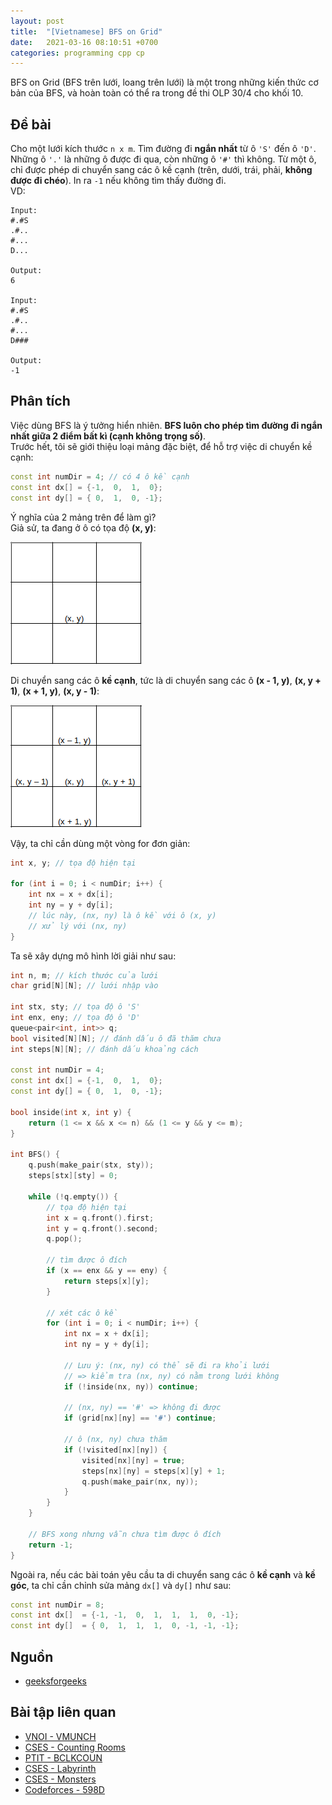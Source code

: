 ```yaml
---
layout: post
title:  "[Vietnamese] BFS on Grid"
date:   2021-03-16 08:10:51 +0700
categories: programming cpp cp
---
```


BFS on Grid (BFS trên lưới, loang trên lưới) là một trong những kiến thức cơ bản của BFS, và hoàn toàn có thể ra trong đề thi OLP 30/4 cho khối 10.

## Đề bài

Cho một lưới kích thước `n x m`. Tìm đường đi **ngắn nhất** từ ô `'S'` đến ô `'D'`. Những ô `'.'` là những ô được đi qua, còn những ô `'#'` thì không.
Từ một ô, chỉ được phép di chuyển sang các ô kề cạnh (trên, dưới, trái, phải, **không được đi chéo**). In ra `-1` nếu không tìm thấy đường đi.<br/>
VD:
```
Input:
#.#S
.#..
#...
D...

Output:
6

Input:
#.#S
.#..
#...
D###

Output:
-1
```

## Phân tích

Việc dùng BFS là ý tưởng hiển nhiên. **BFS luôn cho phép tìm đường đi ngắn nhất giữa 2 điểm bất kì (cạnh không trọng số)**.<br/>
Trước hết, tôi sẽ giới thiệu loại mảng đặc biệt, để hỗ trợ việc di chuyển kề cạnh:
```cpp
const int numDir = 4; // có 4 ô kề cạnh
const int dx[] = {-1,  0,  1,  0};
const int dy[] = { 0,  1,  0, -1};
```
Ý nghĩa của 2 mảng trên để làm gì?<br/>
Giả sử, ta đang ở ô có tọa độ **(x, y)**:

<img src="/assets/bfs_on_grid/grid1.png" alt="grid1"/>

Di chuyển sang các ô **kề cạnh**, tức là di chuyển sang các ô **(x - 1, y)**, **(x, y + 1)**, **(x + 1, y)**, **(x, y - 1)**:


<img src="/assets/bfs_on_grid/grid2.png" alt="grid2"/>

Vậy, ta chỉ cần dùng một vòng for đơn giản:
```cpp
int x, y; // tọa độ hiện tại

for (int i = 0; i < numDir; i++) {
    int nx = x + dx[i];
    int ny = y + dy[i];
    // lúc này, (nx, ny) là ô kề với ô (x, y)
    // xử lý với (nx, ny)
}
```

Ta sẽ xây dựng mô hình lời giải như sau:
```cpp
int n, m; // kích thước của lưới
char grid[N][N]; // lưới nhập vào

int stx, sty; // tọa độ ô 'S'
int enx, eny; // tọa độ ô 'D'
queue<pair<int, int>> q;
bool visited[N][N]; // đánh dấu ô đã thăm chưa
int steps[N][N]; // đánh dấu khoảng cách

const int numDir = 4;
const int dx[] = {-1,  0,  1,  0};
const int dy[] = { 0,  1,  0, -1};

bool inside(int x, int y) {
    return (1 <= x && x <= n) && (1 <= y && y <= m);
}

int BFS() {
    q.push(make_pair(stx, sty));
    steps[stx][sty] = 0;

    while (!q.empty()) {
        // tọa độ hiện tại
        int x = q.front().first;
        int y = q.front().second;
        q.pop();

        // tìm được ô đích
        if (x == enx && y == eny) {
            return steps[x][y];
        }

        // xét các ô kề
        for (int i = 0; i < numDir; i++) {
            int nx = x + dx[i];
            int ny = y + dy[i];

            // Lưu ý: (nx, ny) có thể sẽ đi ra khỏi lưới
            // => kiểm tra (nx, ny) có nằm trong lưới không
            if (!inside(nx, ny)) continue;

            // (nx, ny) == '#' => không đi được
            if (grid[nx][ny] == '#') continue;

            // ô (nx, ny) chưa thăm
            if (!visited[nx][ny]) {
                visited[nx][ny] = true;
                steps[nx][ny] = steps[x][y] + 1;
                q.push(make_pair(nx, ny));
            }
        }
    }

    // BFS xong nhưng vẫn chưa tìm được ô đích
    return -1;
}
```

Ngoài ra, nếu các bài toán yêu cầu ta di chuyển sang các ô **kề cạnh** và **kề góc**, ta chỉ cần chỉnh sửa mảng `dx[]` và `dy[]` như sau:
```cpp
const int numDir = 8;
const int dx[]  = {-1, -1,  0,  1,  1,  1,  0, -1};
const int dy[]  = { 0,  1,  1,  1,  0, -1, -1, -1};
```

## Nguồn
* [geeksforgeeks](https://www.geeksforgeeks.org/shortest-distance-two-cells-matrix-grid/)

## Bài tập liên quan
* [VNOI - VMUNCH](https://codeforces.com/group/FLVn1Sc504/contest/274857/problem/W)
* [CSES - Counting Rooms](https://cses.fi/problemset/task/1192)
* [PTIT - BCLKCOUN](https://www.spoj.com/PTIT/problems/BCLKCOUN)
* [CSES - Labyrinth](https://cses.fi/problemset/task/1193)
* [CSES - Monsters](https://cses.fi/problemset/task/1194)
* [Codeforces - 598D](https://codeforces.com/problemset/problem/598/D)
